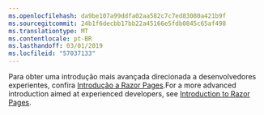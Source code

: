 ```yaml
---
ms.openlocfilehash: da9be107a99ddfa02aa582c7c7ed83080a421b9f
ms.sourcegitcommit: 24b1f6decbb17bb22a45166e5fdb0845c65af498
ms.translationtype: MT
ms.contentlocale: pt-BR
ms.lasthandoff: 03/01/2019
ms.locfileid: "57037133"
---
```

<span data-ttu-id="b23e2-101">Para obter uma introdução mais avançada direcionada a desenvolvedores experientes, confira [Introdução a Razor Pages](xref:razor-pages/index).</span><span class="sxs-lookup"><span data-stu-id="b23e2-101">For a more advanced introduction aimed at experienced developers, see [Introduction to Razor Pages](xref:razor-pages/index).</span></span>
